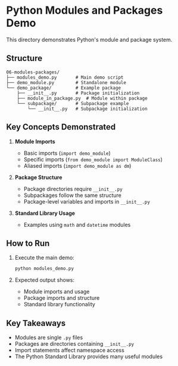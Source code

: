 # Python Modules and Packages Demo

This directory demonstrates Python's module and package system.

## Structure

```
06-modules-packages/
├── modules_demo.py       # Main demo script
├── demo_module.py        # Standalone module
└── demo_package/         # Example package
    ├── __init__.py       # Package initialization
    ├── module_in_package.py  # Module within package
    └── subpackage/       # Subpackage example
        └── __init__.py   # Subpackage initialization
```

## Key Concepts Demonstrated

1. **Module Imports**

   - Basic imports (`import demo_module`)
   - Specific imports (`from demo_module import ModuleClass`)
   - Aliased imports (`import demo_module as dm`)

2. **Package Structure**

   - Package directories require `__init__.py`
   - Subpackages follow the same structure
   - Package-level variables and imports in `__init__.py`

3. **Standard Library Usage**
   - Examples using `math` and `datetime` modules

## How to Run

1. Execute the main demo:

   ```bash
   python modules_demo.py
   ```

2. Expected output shows:
   - Module imports and usage
   - Package imports and structure
   - Standard library functionality

## Key Takeaways

- Modules are single `.py` files
- Packages are directories containing `__init__.py`
- Import statements affect namespace access
- The Python Standard Library provides many useful modules
